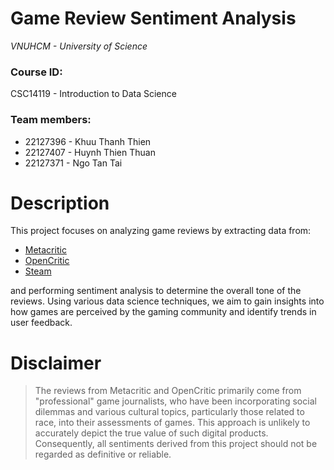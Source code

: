 # Game Review Sentiment Analysis

*VNUHCM - University of Science*

<h3>Course ID:</h3> CSC14119 - Introduction to Data Science

<h3>Team members:</h3>

- 22127396 - Khuu Thanh Thien
- 22127407 - Huynh Thien Thuan
- 22127371 - Ngo Tan Tai

# Description

This project focuses on analyzing game reviews by extracting data from:

- [Metacritic](https://www.metacritic.com/game/)
- [OpenCritic](https://opencritic.com/)
- [Steam](https://store.steampowered.com/)

and performing sentiment analysis to determine the overall tone of the reviews. Using various data science techniques, we aim to gain insights into how games are perceived by the gaming community and identify trends in user feedback.

# Disclaimer
> The reviews from Metacritic and OpenCritic primarily come from "professional" game journalists, who have been incorporating social dilemmas and various cultural topics, particularly those related to race, into their assessments of games. This approach is unlikely to accurately depict the true value of such digital products. Consequently, all sentiments derived from this project should not be regarded as definitive or reliable.
